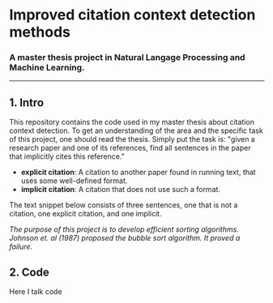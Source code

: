# Improved citation context detection methods
### A master thesis project in Natural Langage Processing and Machine Learning. 
---
## 1. Intro
This repository contains the code used in my master thesis about citation context detection. To get an understanding of the area and the specific task of this project, one should read the thesis. Simply put the task is: "given a research paper and one of its references, find all sentences in the paper that implicitly cites this reference." 

* **explicit citation**: A citation to another paper found in running text, that uses some well-defined format.
* **implicit citation**: A citation that does not use such a format.

The text snippet below consists of three sentences, one that is not a citation, one explicit citation, and one implicit.

*The purpose of this project is to develop efficient sorting algorithms. Johnson et. al (1987) proposed the bubble sort algorithm. It proved a failure.*

## 2. Code
Here I talk code
